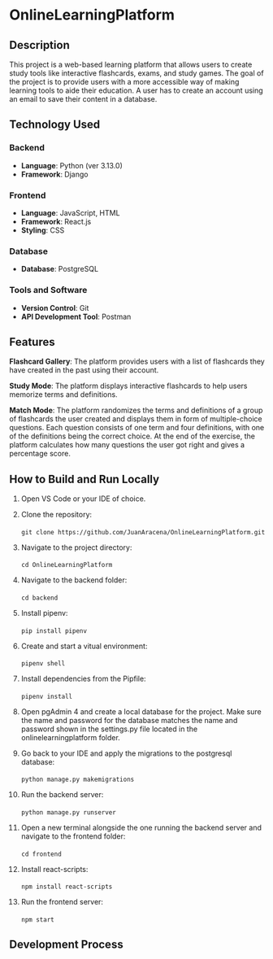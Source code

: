 ﻿# OnlineLearningPlatform

## Description
This project is a web-based learning platform that allows users to create study tools like interactive flashcards, exams, and study games. The goal of the project is to provide users with a more accessible way of making learning tools to aide their education. A user has to create an account using an email to save their content in a database.

## Technology Used
### Backend
  - **Language**: Python (ver 3.13.0)
  - **Framework**: Django

### Frontend
  - **Language**: JavaScript, HTML
  - **Framework**: React.js
  - **Styling**: CSS

### Database
  - **Database**: PostgreSQL

### Tools and Software
  - **Version Control**: Git
  - **API Development Tool**: Postman

## Features
**Flashcard Gallery**: The platform provides users with a list of flashcards they have created in the past using their account.

**Study Mode**: The platform displays interactive flashcards to help users memorize terms and definitions.

**Match Mode**: The platform randomizes the terms and definitions of a group of flashcards the user created and displays them in form of multiple-choice questions. Each question consists of one term and four definitions, with one of the definitions being the correct choice. At the end of the exercise, the platform calculates how many questions the user got right and gives a percentage score.

## How to Build and Run Locally
1. Open VS Code or your IDE of choice.

2. Clone the repository:
    ####
       git clone https://github.com/JuanAracena/OnlineLearningPlatform.git
   
3. Navigate to the project directory:
    ####
       cd OnlineLearningPlatform

4. Navigate to the backend folder:
    ####
       cd backend
   
5. Install pipenv:
    ####
       pip install pipenv
   
6. Create and start a vitual environment:
    ####
       pipenv shell
   
7. Install dependencies from the Pipfile:
    ####
       pipenv install
   
8. Open pgAdmin 4 and create a local database for the project. Make sure the name and password for the database matches the name and password shown in the settings.py file located in the onlinelearningplatform folder.

9. Go back to your IDE and apply the migrations to the postgresql database:
    ####
       python manage.py makemigrations

10. Run the backend server:
    ####
        python manage.py runserver

11. Open a new terminal alongside the one running the backend server and navigate to the frontend folder:
    ####
        cd frontend

12. Install react-scripts:
    ####
        npm install react-scripts

13. Run the frontend server:
    ####
        npm start

## Development Process
